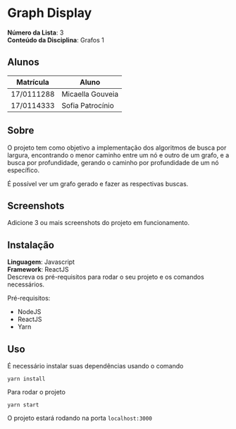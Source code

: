 # Graph Display

**Número da Lista**: 3<br>
**Conteúdo da Disciplina**: Grafos 1<br>

## Alunos
|Matrícula | Aluno |
| -- | -- |
| 17/0111288  |  Micaella Gouveia |
| 17/0114333  |  Sofia Patrocínio |

## Sobre 
O projeto tem como objetivo a implementação dos algoritmos de busca por largura, encontrando o menor caminho entre um nó e outro de um grafo, e a busca por profundidade, gerando o caminho por profundidade de um nó específico. 

É possível ver um grafo gerado e fazer as respectivas buscas.

## Screenshots
Adicione 3 ou mais screenshots do projeto em funcionamento.

## Instalação 
**Linguagem**: Javascript<br>
**Framework**: ReactJS<br>
Descreva os pré-requisitos para rodar o seu projeto e os comandos necessários.

Pré-requisitos:
* NodeJS
* ReactJS
* Yarn

## Uso 
É necessário instalar suas dependências usando o comando
```
yarn install
```

Para rodar o projeto
```
yarn start
```

O projeto estará rodando na porta ```localhost:3000```
